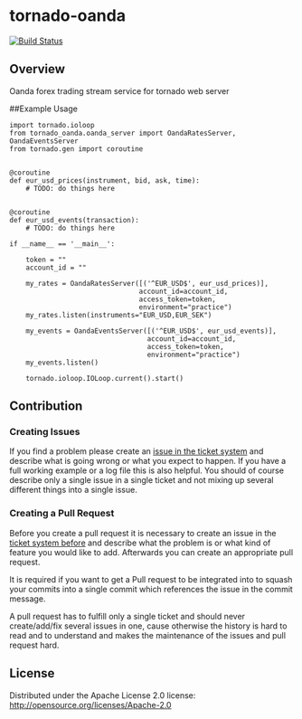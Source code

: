 # tornado-oanda
[![Build Status](https://travis-ci.org/cpapazaf/tornado-oanda.svg?branch=master)](https://travis-ci.org/cpapazaf/tornado-oanda)

## Overview
Oanda forex trading stream service for tornado web server


##Example Usage

    import tornado.ioloop
    from tornado_oanda.oanda_server import OandaRatesServer, OandaEventsServer
    from tornado.gen import coroutine
    
    
    @coroutine
    def eur_usd_prices(instrument, bid, ask, time):
        # TODO: do things here
    
    
    @coroutine
    def eur_usd_events(transaction):
        # TODO: do things here
    
    if __name__ == '__main__':
    
        token = ""
        account_id = ""
    
        my_rates = OandaRatesServer([('^EUR_USD$', eur_usd_prices)], 
                                    account_id=account_id, 
                                    access_token=token, 
                                    environment="practice")
        my_rates.listen(instruments="EUR_USD,EUR_SEK")
    
        my_events = OandaEventsServer([('^EUR_USD$', eur_usd_events)], 
                                      account_id=account_id, 
                                      access_token=token, 
                                      environment="practice")
        my_events.listen()
    
        tornado.ioloop.IOLoop.current().start()

## Contribution

### Creating Issues

If you find a problem please create an 
[issue in the ticket system](https://github.com/cpapazaf/tornado-oanda/issues)
and describe what is going wrong or what you expect to happen.
If you have a full working example or a log file this is also helpful.
You should of course describe only a single issue in a single ticket and not 
mixing up several different things into a single issue.

### Creating a Pull Request

Before you create a pull request it is necessary to create an issue in
the [ticket system before](https://github.com/cpapazaf/tornado-oanda/issues)
and describe what the problem is or what kind of feature you would like
to add. Afterwards you can create an appropriate pull request.

It is required if you want to get a Pull request to be integrated into to squash your
commits into a single commit which references the issue in the commit message.

A pull request has to fulfill only a single ticket and should never create/add/fix
several issues in one, cause otherwise the history is hard to read and to understand 
and makes the maintenance of the issues and pull request hard.

## License

Distributed under the Apache License 2.0 license: http://opensource.org/licenses/Apache-2.0
